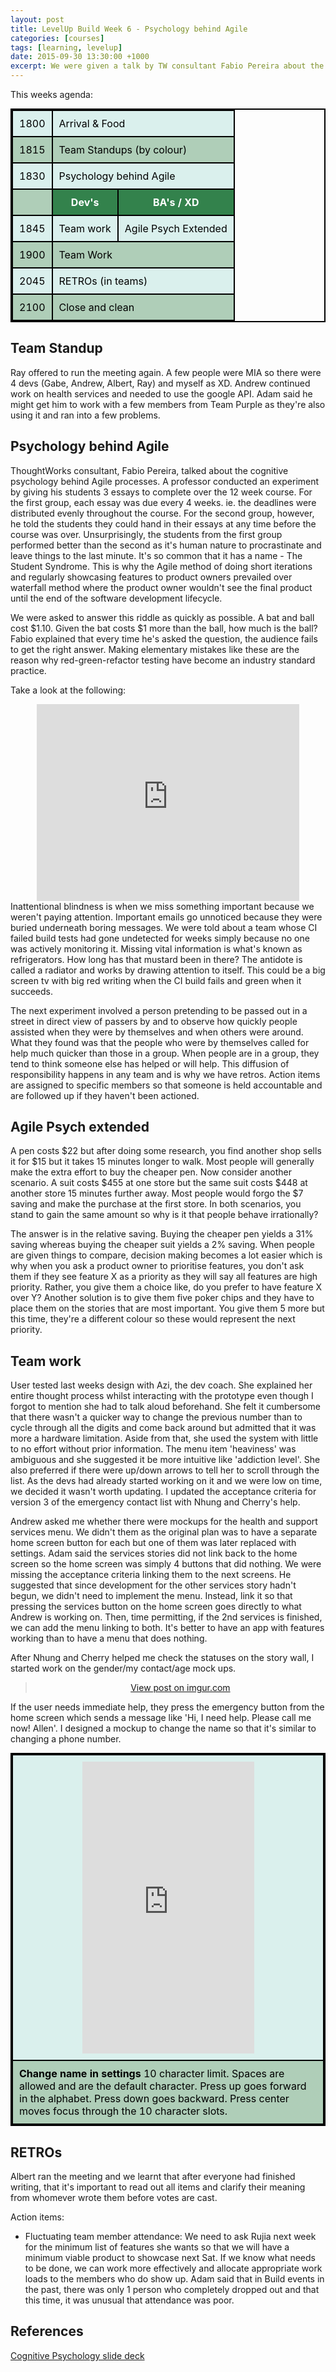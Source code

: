 ```yaml
---
layout: post
title: LevelUp Build Week 6 - Psychology behind Agile
categories: [courses]
tags: [learning, levelup]
date: 2015-09-30 13:30:00 +1000
excerpt: We were given a talk by TW consultant Fabio Pereira about the cognitive psychology behind Agile processes. A professor conducted an experiment by giving his students 3 essays to complete over the 12 week course.  
---
```

<style>

table{
	margin: 0 auto;
    border-collapse: collapse;
    border-spacing: 0;
    border:2px solid #000000;
}

th{
    background: #33824c;
    color: white;
}

th, td{
    border:2px solid #000000;
    padding: 10px;
}

td{
	color: black;
}

tr:nth-child(even){
	background: #afceb8;
}

tr:nth-child(odd){
	background: #daf0ed;
}
</style>

This weeks agenda:

<table>
	<tr><td>1800</td><td colspan="2">Arrival & Food</td></tr>
	<tr><td>1815</td><td colspan="2">Team Standups (by colour)</td></tr>
	<tr><td>1830</td><td colspan="2">Psychology behind Agile</td></tr>
	<tr><td></td><th>Dev's</th><th>BA's / XD</th></tr>
	<tr><td>1845</td><td>Team work</td><td>Agile Psych Extended</td></tr>
	<tr><td>1900</td><td colspan="2">Team Work</td></tr>
	<tr><td>2045</td><td colspan="2">RETROs (in teams)</td></tr>
	<tr><td>2100</td><td colspan="2">Close and clean</td></tr>
</table>

## Team Standup
Ray offered to run the meeting again.  A few people were MIA so there were 4 devs (Gabe, Andrew, Albert, Ray) and myself as XD.  Andrew continued work on health services and needed to use the google API.  Adam said he might get him to work with a few members from Team Purple as they're also using it and ran into a few problems.  

## Psychology behind Agile
ThoughtWorks consultant, Fabio Pereira, talked about the cognitive psychology behind Agile processes. A professor conducted an experiment by giving his students 3 essays to complete over the 12 week course.  For the first group, each essay was due every 4 weeks. ie. the deadlines were distributed evenly throughout the course. For the second group, however, he told the students they could hand in their essays at any time before the course was over. Unsurprisingly, the students from the first group performed better than the second as it's human nature to procrastinate and leave things to the last minute. It's so common that it has a name - The Student Syndrome. This is why the Agile method of doing short iterations and regularly showcasing features to product owners prevailed over waterfall method where the product owner wouldn't see the final product until the end of the software development lifecycle. 

We were asked to answer this riddle as quickly as possible. A bat and ball cost $1.10. Given the bat costs $1 more than the ball, how much is the ball? Fabio explained that every time he's asked the question, the audience fails to get the right answer. Making elementary mistakes like these are the reason why red-green-refactor testing have become an industry standard practice.    

Take a look at the following:
<div style="text-align:center; width:100%"><iframe width="420" height="315" src="https://www.youtube.com/embed/vJG698U2Mvo" frameborder="0" allowfullscreen></iframe></div>
Inattentional blindness is when we miss something important because we weren't paying attention. Important emails go unnoticed because they were buried underneath boring messages. We were told about a team whose CI failed build tests had gone undetected for weeks simply because no one was actively monitoring it.  Missing vital information is what's known as refrigerators. How long has that mustard been in there? The antidote is called a radiator and works by drawing attention to itself. This could be a big screen tv with big red writing when the CI build fails and green when it succeeds.

The next experiment involved a person pretending to be passed out in a street in direct view of passers by and to observe how quickly people assisted when they were by themselves and when others were around. What they found was that the people who were by themselves called for help much quicker than those in a group. When people are in a group, they tend to think someone else has helped or will help. This diffusion of responsibility happens in any team and is why we have retros. Action items are assigned to specific members so that someone is held accountable and are followed up if they haven't been actioned. 

## Agile Psych extended

A pen costs $22 but after doing some research, you find another shop sells it for $15 but it takes 15 minutes longer to walk. Most people will generally make the extra effort to buy the cheaper pen. Now consider another scenario. A suit costs $455 at one store but the same suit costs $448 at another store 15 minutes further away. Most people would forgo the $7 saving and make the purchase at the first store. In both scenarios, you stand to gain the same amount so why is it that people behave irrationally? 

The answer is in the relative saving. Buying the cheaper pen yields a 31% saving whereas buying the cheaper suit yields a 2% saving. When people are given things to compare, decision making becomes a lot easier which is why when you ask a product owner to prioritise features, you don't ask them if they see feature X as a priority as they will say all features are high priority. Rather, you give them a choice like, do you prefer to have feature X over Y? Another solution is to give them five poker chips and they have to place them on the stories that are most important. You give them 5 more but this time, they're a different colour so these would represent the next priority.

## Team work
User tested last weeks design with Azi, the dev coach. She explained her entire thought process whilst interacting with the prototype even though I forgot to mention she had to talk aloud beforehand. She felt it cumbersome that there wasn't a quicker way to change the previous number than to cycle through all the digits and come back around but admitted that it was more a hardware limitation. Aside from that, she used the system with little to no effort without prior information. The menu item 'heaviness' was ambiguous and she suggested it be more intuitive like 'addiction level'. She also preferred if there were up/down arrows to tell her to scroll through the list. As the devs had already started working on it and we were low on time, we decided it wasn't worth updating. I updated the acceptance criteria for version 3 of the emergency contact list with Nhung and Cherry's help.   

Andrew asked me whether there were mockups for the health and support services menu. We didn't them as the original plan was to have a separate home screen button for each but one of them was later replaced with settings. Adam said the services stories did not link back to the home screen so the home screen was simply 4 buttons that did nothing. We were missing the acceptance criteria linking them to the next screens. He suggested that since development for the other services story hadn't begun, we didn't need to implement the menu. Instead, link it so that pressing the services button on the home screen goes directly to what Andrew is working on. Then, time permitting, if the 2nd services is finished, we can add the menu linking to both. It's better to have an app with features working than to have a menu that does nothing. 

After Nhung and Cherry helped me check the statuses on the story wall, I started work on the gender/my contact/age mock ups.

<div style="text-align:center; width:100%"><blockquote class="imgur-embed-pub" lang="en" data-id="a/h1FJ6"><a href="//imgur.com/a/h1FJ6">View post on imgur.com</a></blockquote><script async src="//s.imgur.com/min/embed.js" charset="utf-8"></script></div>

If the user needs immediate help, they press the emergency button from the home screen which sends a message like 'Hi, I need help. Please call me now! Allen'. I designed a mockup to change the name so that it's similar to changing a phone number. 

<table><tr><td><div style="text-align:center; width:100%"><iframe src="https://marvelapp.com/c39hh9?emb=1" width="275" height="467" allowTransparency="true" frameborder="0"></iframe></div></td></tr>
<tr><td><b>Change name in settings</b> 10 character limit. Spaces are allowed and are the default character. Press up goes forward in the alphabet. Press down goes backward. Press center moves focus through the 10 character slots.</td></tr>
</table>

## RETROs
Albert ran the meeting and we learnt that after everyone had finished writing, that it's important to read out all items and clarify their meaning from whomever wrote them before votes are cast. 

Action items:

* Fluctuating team member attendance: We need to ask Rujia next week for the minimum list of features she wants so that we will have a minimum viable product to showcase next Sat. If we know what needs to be done, we can work more effectively and allocate appropriate work loads to the members who do show up. Adam said that in Build events in the past, there was only 1 person who completely dropped out and that this time, it was unusual that attendance was poor. 

## References

[Cognitive Psychology slide deck](https://drive.google.com/open?id=0B6JIIawp8JvsVU5zMVh6ZDdMSjQ)